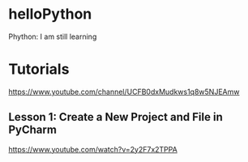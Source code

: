 # helloPython
Phython: I am still learning

# Tutorials

https://www.youtube.com/channel/UCFB0dxMudkws1q8w5NJEAmw

## Lesson 1: Create a New Project and File in PyCharm

https://www.youtube.com/watch?v=2y2F7x2TPPA
